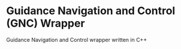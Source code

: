 # Guidance Navigation and Control (GNC) Wrapper 
Guidance Navigation and Control wrapper written in C++

